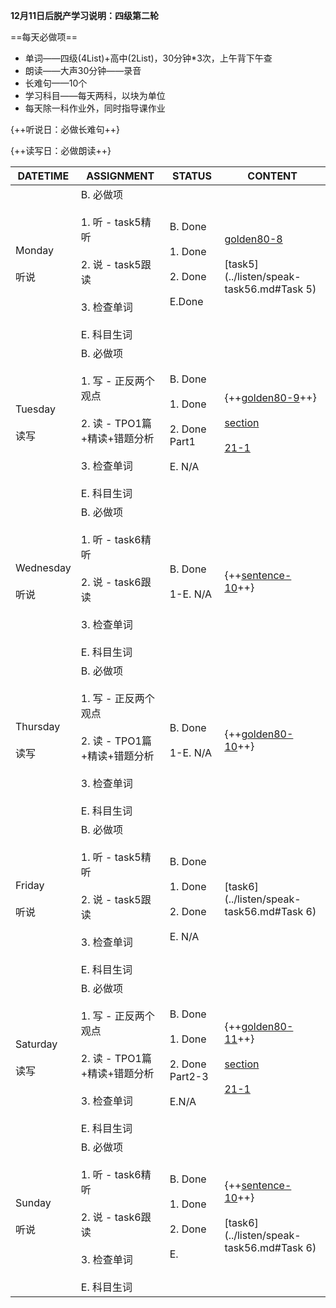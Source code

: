 **12月11日后脱产学习说明：四级第二轮**

==每天必做项==

* 单词——四级(4List)+高中(2List)，30分钟*3次，上午背下午查
* 朗读——大声30分钟——录音
* 长难句——10个
* 学习科目——每天两科，以块为单位
* 每天除一科作业外，同时指导课作业

{++听说日：必做长难句++}

{++读写日：必做朗读++}

DATETIME |  ASSIGNMENT | STATUS | CONTENT
------------ | ------------- | ------------- | -------------
Monday <br><br>听说 | B. 必做项<br><br> 1. 听 - task5精听<br><br> 2. 说 - task5跟读<br><br> 3. 检查单词<br><br> E. 科目生词 | B. Done <br><br>1. Done<br><br>2. Done<br><br> E.Done | [golden80-8](../speak/golden80.md#2019-01-28)<br><br>[task5](../listen/speak-task56.md#Task 5)
Tuesday <br><br>读写 | B. 必做项<br><br> 1. 写 - 正反两个观点 <br><br> 2. 读 - TPO1篇+精读+错题分析 <br><br> 3. 检查单词<br><br> E. 科目生词 | B. Done<br><br>1. Done<br><br>2. Done Part1<br><br> E. N/A | {++[golden80-9](../speak/golden80.md#2019-01-29)++}<br><br>[section](../write/section.md#2019-01-29)<br><br>[21-1](../read/21-1.md)    
Wednesday <br><br>听说 | B. 必做项<br><br> 1. 听 - task6精听<br><br> 2. 说 - task6跟读<br><br> 3. 检查单词<br><br> E. 科目生词 | B. Done<br><br>1-E. N/A | {++[sentence-10](../read/sentence.md#2019-01-30)++}
Thursday <br><br>读写 | B. 必做项<br><br> 1. 写 - 正反两个观点 <br><br> 2. 读 - TPO1篇+精读+错题分析 <br><br> 3. 检查单词<br><br> E. 科目生词 | B. Done<br><br>1-E. N/A | {++[golden80-10](../speak/golden80.md#2019-01-31)++}
Friday <br><br>听说 | B. 必做项<br><br> 1. 听 - task5精听<br><br> 2. 说 - task5跟读<br><br> 3. 检查单词<br><br> E. 科目生词 | B. Done<br><br>1. Done<br><br>2. Done<br><br> E. N/A | [task6](../listen/speak-task56.md#Task 6)
Saturday <br><br>读写 | B. 必做项<br><br> 1. 写 - 正反两个观点 <br><br> 2. 读 - TPO1篇+精读+错题分析 <br><br> 3. 检查单词<br><br> E. 科目生词 | B. Done<br><br>1. Done<br><br>2. Done Part2-3<br><br>E.N/A | {++[golden80-11](../speak/golden80.md#2019-02-02)++}<br><br>[section](../write/section.md#2019-02-02)<br><br>[21-1](../read/21-1.md)
Sunday <br><br>听说 | B. 必做项<br><br> 1. 听 - task6精听<br><br> 2. 说 - task6跟读<br><br> 3. 检查单词<br><br> E. 科目生词 | B. Done<br><br>1. Done<br><br>2. Done<br><br>E. | {++[sentence-10](../read/sentence.md#2019-02-03)++}<br><br>[task6](../listen/speak-task56.md#Task 6)

    